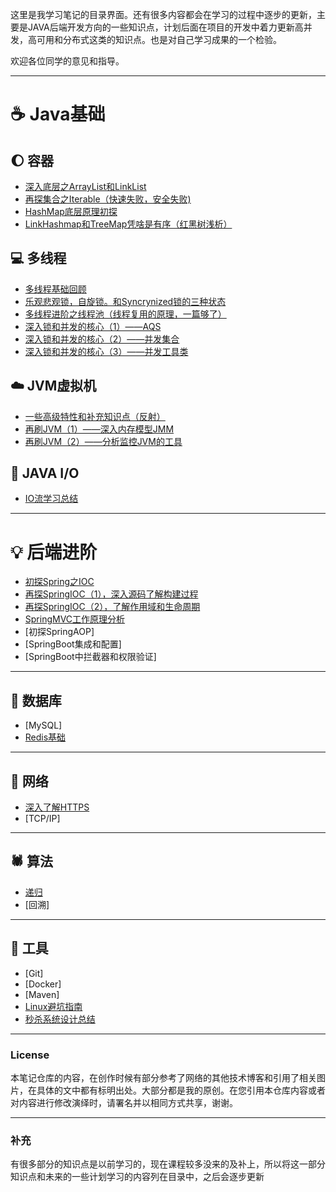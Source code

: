  这里是我学习笔记的目录界面。还有很多内容都会在学习的过程中逐步的更新，主要是JAVA后端开发方向的一些知识点，计划后面在项目的开发中着力更新高并发，高可用和分布式这类的知识点。也是对自己学习成果的一个检验。

欢迎各位同学的意见和指导。
***

# :coffee: Java基础
## :moon: 容器
- [深入底层之ArrayList和LinkList](https://github.com/WeiKangJian/LearningNotes/blob/master/%E5%AE%B9%E5%99%A8/%E6%B7%B1%E5%85%A5%E5%BA%95%E5%B1%82%E4%B9%8BArrayList%E5%92%8CLinkList.md)
- [再探集合之Iterable（快速失败，安全失败)](https://github.com/WeiKangJian/LearningNotes/blob/master/%E5%AE%B9%E5%99%A8/%E5%86%8D%E6%8E%A2%E9%9B%86%E5%90%88%E4%B9%8BIterable%EF%BC%88%E5%BF%AB%E9%80%9F%E5%A4%B1%E8%B4%A5%EF%BC%8C%E5%AE%89%E5%85%A8%E5%A4%B1%E8%B4%A5%29.md)
- [HashMap底层原理初探](https://github.com/WeiKangJian/LearningNotes/blob/master/%E5%AE%B9%E5%99%A8/HashMap%E5%BA%95%E5%B1%82%E5%8E%9F%E7%90%86%E5%88%9D%E6%8E%A2.md)
- [LinkHashmap和TreeMap凭啥是有序（红黑树浅析）](https://github.com/WeiKangJian/LearningNotes/blob/master/%E5%AE%B9%E5%99%A8/LinkHashmap%E5%92%8CTreeMap%E5%87%AD%E5%95%A5%E6%98%AF%E6%9C%89%E5%BA%8F%E7%9A%84%EF%BC%88%E7%BA%A2%E9%BB%91%E6%A0%91%E6%B5%85%E6%9E%90%EF%BC%89.md)

## :computer: 多线程
- [多线程基础回顾](https://github.com/WeiKangJian/LearningNotes/blob/master/%E5%A4%9A%E7%BA%BF%E7%A8%8B%E5%9F%BA%E7%A1%80/%E5%A4%9A%E7%BA%BF%E7%A8%8B%E5%9F%BA%E7%A1%80%E5%9B%9E%E9%A1%BE.md)
- [乐观悲观锁，自旋锁。和Syncrynized锁的三种状态](https://github.com/WeiKangJian/LearningNotes/blob/master/%E5%A4%9A%E7%BA%BF%E7%A8%8B%E5%9F%BA%E7%A1%80/%E4%B9%90%E8%A7%82%E6%82%B2%E8%A7%82%E9%94%81%EF%BC%8C%E8%87%AA%E6%97%8B%E9%94%81%E3%80%82%E5%92%8CSyncrynized%E9%94%81%E7%9A%84%E4%B8%89%E7%A7%8D%E7%8A%B6%E6%80%81.md)
- [多线程进阶之线程池（线程复用的原理，一篇够了）](https://github.com/WeiKangJian/LearningNotes/blob/master/%E5%A4%9A%E7%BA%BF%E7%A8%8B%E8%BF%9B%E9%98%B6/%E5%A4%9A%E7%BA%BF%E7%A8%8B%E8%BF%9B%E9%98%B6%E4%B9%8B%E7%BA%BF%E7%A8%8B%E6%B1%A0%EF%BC%88%E7%BA%BF%E7%A8%8B%E5%A4%8D%E7%94%A8%E7%9A%84%E5%8E%9F%E7%90%86%EF%BC%8C%E4%B8%80%E7%AF%87%E5%B0%B1%E5%A4%9F%E4%BA%86%EF%BC%89.md)
- [深入锁和并发的核心（1）——AQS](https://github.com/WeiKangJian/LearningNotes/blob/master/%E5%A4%9A%E7%BA%BF%E7%A8%8B%E8%BF%9B%E9%98%B6/%E6%B7%B1%E5%85%A5%E9%94%81%E5%92%8C%E5%B9%B6%E5%8F%91%E7%9A%84%E6%A0%B8%E5%BF%83%EF%BC%881%EF%BC%89%E2%80%94%E2%80%94AQS.md)
- [深入锁和并发的核心（2）——并发集合](https://github.com/WeiKangJian/LearningNotes/blob/master/%E5%A4%9A%E7%BA%BF%E7%A8%8B%E8%BF%9B%E9%98%B6/%E6%B7%B1%E5%85%A5%E9%94%81%E5%92%8C%E5%B9%B6%E5%8F%91%E7%9A%84%E6%A0%B8%E5%BF%83%EF%BC%882%EF%BC%89%E2%80%94%E2%80%94%E5%B9%B6%E5%8F%91%E9%9B%86%E5%90%88.md)
- [深入锁和并发的核心（3）——并发工具类](https://github.com/WeiKangJian/LearningNotes/blob/master/%E5%A4%9A%E7%BA%BF%E7%A8%8B%E8%BF%9B%E9%98%B6/%E6%B7%B1%E5%85%A5%E9%94%81%E5%92%8C%E5%B9%B6%E5%8F%91%E7%9A%84%E6%A0%B8%E5%BF%83%EF%BC%883%EF%BC%89%E2%80%94%E2%80%94%E5%B9%B6%E5%8F%91%E5%B7%A5%E5%85%B7%E7%B1%BB.md)

## :cloud: JVM虚拟机
- [一些高级特性和补充知识点（反射）](https://github.com/WeiKangJian/LearningNotes/blob/master/JVM/%E4%B8%80%E4%BA%9B%E9%AB%98%E7%BA%A7%E7%89%B9%E6%80%A7%E5%92%8C%E8%A1%A5%E5%85%85%E7%9F%A5%E8%AF%86%E7%82%B9.md)
- [再刷JVM（1）——深入内存模型JMM](https://github.com/WeiKangJian/LearningNotes/blob/master/JVM/%E5%86%8D%E5%88%B7JVM%EF%BC%881%EF%BC%89%E2%80%94%E2%80%94%E6%B7%B1%E5%85%A5%E5%86%85%E5%AD%98%E6%A8%A1%E5%9E%8BJMM.md)
- [再刷JVM（2）——分析监控JVM的工具](https://github.com/WeiKangJian/LearningNotes/blob/master/JVM/%E5%86%8D%E5%88%B7JVM%EF%BC%882%EF%BC%89%E2%80%94%E2%80%94JVM%E5%88%86%E6%9E%90%E5%92%8C%E7%9B%91%E6%8E%A7%E5%B7%A5%E5%85%B7.md)

## :orange: JAVA I/O
- [IO流学习总结](https://github.com/WeiKangJian/LearningNotes/blob/master/IO%E8%BF%9B%E9%98%B6/IO%E6%B5%81%E5%AD%A6%E4%B9%A0%E6%80%BB%E7%BB%93%20.md)

***

# :bulb: 后端进阶
- [初探Spring之IOC](https://github.com/WeiKangJian/LearningNotes/blob/master/%E6%A1%86%E6%9E%B6/Spring/%E5%88%9D%E6%8E%A2Spring%E4%B9%8BIOC.md)
- [再探SpringIOC（1），深入源码了解构建过程](https://github.com/WeiKangJian/LearningNotes/blob/master/%E6%A1%86%E6%9E%B6/Spring/%E5%86%8D%E6%8E%A2SpringIOC%EF%BC%8C%E6%B7%B1%E5%85%A5%E6%BA%90%E7%A0%81%E4%BA%86%E8%A7%A3%E6%9E%84%E5%BB%BA%E8%BF%87%E7%A8%8B.md)
- [再探SpringIOC（2），了解作用域和生命周期](https://github.com/WeiKangJian/LearningNotes/blob/master/%E6%A1%86%E6%9E%B6/Spring/%E5%86%8D%E6%8E%A2SpringIOC%EF%BC%8C%E4%BA%86%E8%A7%A3bean%E7%9A%84%E7%94%9F%E5%91%BD%E5%91%A8%E6%9C%9F%E5%92%8C%E4%BD%9C%E7%94%A8%E5%9F%9F%20(1).md)
- [SpringMVC工作原理分析](https://github.com/WeiKangJian/LearningNotes/blob/master/%E6%A1%86%E6%9E%B6/Spring/SpringMVC%E5%B7%A5%E4%BD%9C%E5%8E%9F%E7%90%86%E5%88%86%E6%9E%90.md)
- [初探SpringAOP]
- [SpringBoot集成和配置]
- [SpringBoot中拦截器和权限验证]

***

## :floppy_disk: 数据库
- [MySQL]
- [Redis基础](https://github.com/WeiKangJian/LearningNotes/blob/master/%E6%95%B0%E6%8D%AE%E5%BA%93%E7%9B%B8%E5%85%B3/Redis%E5%9F%BA%E7%A1%80%E6%80%BB%E7%BB%93.md)
***
## :apple: 网络
- [深入了解HTTPS](https://github.com/WeiKangJian/LearningNotes/blob/master/%E7%BD%91%E7%BB%9C%E7%9B%B8%E5%85%B3/%E6%B7%B1%E5%85%A5%E4%BA%86%E8%A7%A3HTTPS.md)
- [TCP/IP]
***

## :spider: 算法
- [递归](https://github.com/WeiKangJian/LearningNotes/blob/master/%E7%AE%97%E6%B3%95/%E9%80%92%E5%BD%92.md)
- [回溯]
***


## :wrench: 工具 
- [Git]
- [Docker]
- [Maven]
- [Linux避坑指南](https://github.com/WeiKangJian/LearningNotes/blob/master/Linux/Linux%E9%83%A8%E7%BD%B2%E4%B8%8A%E7%9A%84%E9%82%A3%E4%BA%9B%E5%9D%91.md)
- [秒杀系统设计总结](https://github.com/WeiKangJian/LearningNotes/blob/master/%E7%B3%BB%E7%BB%9F%E8%AE%BE%E8%AE%A1/%E7%A7%92%E6%9D%80%E7%B3%BB%E7%BB%9F%E8%AE%BE%E8%AE%A1%E6%80%BB%E7%BB%93.md)
***


### License

本笔记仓库的内容，在创作时候有部分参考了网络的其他技术博客和引用了相关图片，在具体的文中都有标明出处。大部分都是我的原创。在您引用本仓库内容或者对内容进行修改演绎时，请署名并以相同方式共享，谢谢。
***
### 补充
有很多部分的知识点是以前学习的，现在课程较多没来的及补上，所以将这一部分知识点和未来的一些计划学习的内容列在目录中，之后会逐步更新






